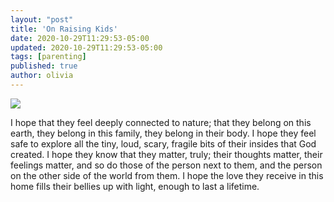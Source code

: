 ```yaml
---
layout: "post"
title: 'On Raising Kids'
date: 2020-10-29T11:29:53-05:00
updated: 2020-10-29T11:29:53-05:00
tags: [parenting]
published: true
author: olivia
---
```


![](/media/IMG_3125.jpeg)

I hope that they feel deeply connected to nature; that they belong on this earth, they belong in this family, they belong in their body. I hope they feel safe to explore all the tiny, loud, scary, fragile bits of their insides that God created. I hope they know that they matter, truly; their thoughts matter, their feelings matter, and so do those of the person next to them, and the person on the other side of the world from them. I hope the love they receive in this home fills their bellies up with light, enough to last a lifetime.
